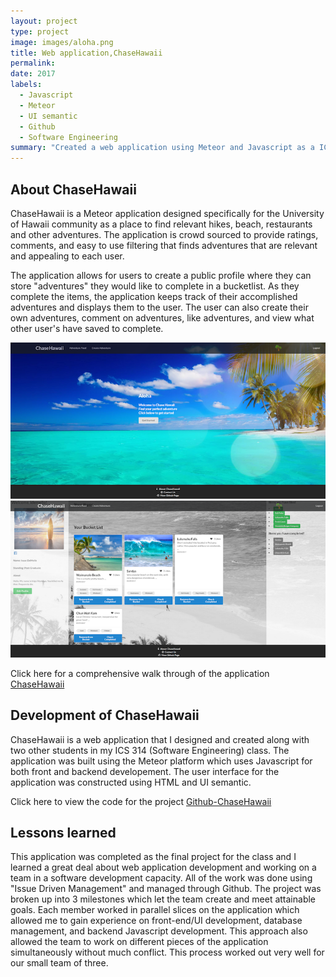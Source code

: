 ```yaml
---
layout: project
type: project
image: images/aloha.png
title: Web application,ChaseHawaii
permalink: 
date: 2017
labels:
  - Javascript
  - Meteor
  - UI semantic
  - Github
  - Software Engineering
summary: "Created a web application using Meteor and Javascript as a ICS 314 project"
---
```


## About ChaseHawaii
<p>ChaseHawaii is a Meteor application designed specifically for the University of Hawaii community as a place to find relevant hikes, beach, restaurants and other adventures. The application is crowd sourced to provide ratings, comments, and easy to use filtering that finds adventures that are relevant and appealing to each user.</p>

<p>The application allows for users to create a public profile where they can store "adventures" they would like to complete in a bucketlist. As they complete the items, the application keeps track of their accomplished adventures and displays them to the user. The user can also create their own adventures, comment on adventures, like adventures, and view what other user's have saved to complete.</p>

<img class="ui large rounded image" src="/images/landing.png">

<img class="ui large rounded image" src="/images/profile2.png">


Click here for a comprehensive walk through of the application [<i class="github icon"></i>ChaseHawaii](https://chasehawaii.github.io/)

## Development of ChaseHawaii
<p>ChaseHawaii is a web application that I designed and created along with two other students in my ICS 314 (Software Engineering) class. The application was built using the Meteor platform which uses Javascript for both front and backend developement. The user interface for the application was constructed using HTML and UI semantic.</p>

Click here to view the code for the project [<i class="github icon"></i>Github-ChaseHawaii](https://github.com/chasehawaii/chasehawaii)

## Lessons learned
<p> This application was completed as the final project for the class and I learned a great deal about web application development and working on a team in a software development capacity. All of the work was done using "Issue Driven Management" and managed through Github. The project was broken up into 3 milestones which let the team create and meet attainable goals. Each member worked in parallel slices on the application which allowed me to gain experience on front-end/UI development, database management, and backend Javascript development. This approach also allowed the team to work on different pieces of the application simultaneously without much conflict. This process worked out very well for our small team of three.</p>

